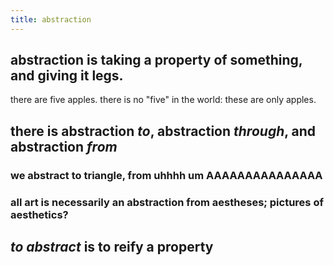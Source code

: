 ```yaml
---
title: abstraction
---
```


## abstraction is taking a property of something, and giving it legs.
there are five apples. there is no "five" in the world: these are only apples.
## there is abstraction *to*, abstraction *through*, and abstraction *from*
### we abstract to triangle, from uhhhh um AAAAAAAAAAAAAAA
### all art is necessarily an abstraction from aestheses; pictures of aesthetics?
## *to abstract* is to reify a property
